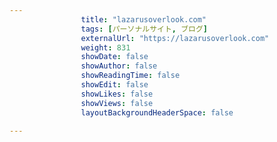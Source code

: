 ---
                title: "lazarusoverlook.com"
                tags: [パーソナルサイト, ブログ]
                externalUrl: "https://lazarusoverlook.com"
                weight: 831
                showDate: false
                showAuthor: false
                showReadingTime: false
                showEdit: false
                showLikes: false
                showViews: false
                layoutBackgroundHeaderSpace: false
                ---

